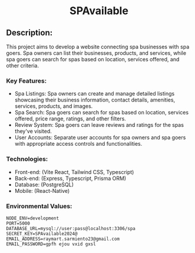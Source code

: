 <h1 align="center">
  SPAvailable
</h1>

## Description:

This project aims to develop a website connecting spa businesses with spa goers. Spa owners can list their businesses, products, and services, while spa goers can search for spas based on location, services offered, and other criteria.

### Key Features:

- Spa Listings: Spa owners can create and manage detailed listings showcasing their business information, contact details, amenities, services, products, and images.
- Spa Search: Spa goers can search for spas based on location, services offered, price range, ratings, and other filters.
- Review System: Spa goers can leave reviews and ratings for the spas they've visited.
- User Accounts: Separate user accounts for spa owners and spa goers with appropriate access controls and functionalities.

### Technologies:

- Front-end: (Vite React, Tailwind CSS, Typescript)
- Back-end: (Express, Typescript, Prisma ORM)
- Database: (PostgreSQL)
- Mobile: (React-Native)


### Environmental Values:

```
NODE_ENV=development
PORT=5000
DATABASE_URL=mysql://user:pass@localhost:3306/spa
SECRET_KEY=SPAvailable2024@
EMAIL_ADDRESS=raymart.sarmiento23@gmail.com
EMAIL_PASSWORD=gpfh ejou vxid gxsl
```